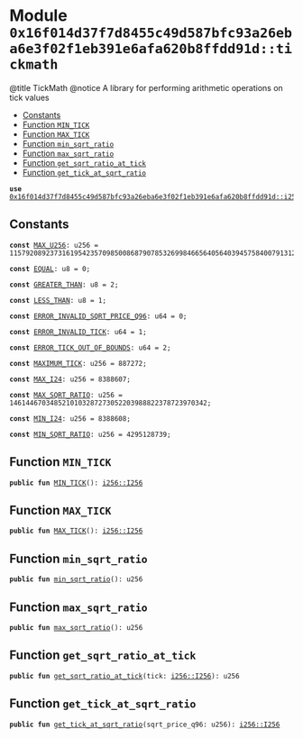 
<a id="0x16f014d37f7d8455c49d587bfc93a26eba6e3f02f1eb391e6afa620b8ffdd91d_tickmath"></a>

# Module `0x16f014d37f7d8455c49d587bfc93a26eba6e3f02f1eb391e6afa620b8ffdd91d::tickmath`

@title TickMath
@notice A library for performing arithmetic operations on tick values


-  [Constants](#@Constants_0)
-  [Function `MIN_TICK`](#0x16f014d37f7d8455c49d587bfc93a26eba6e3f02f1eb391e6afa620b8ffdd91d_tickmath_MIN_TICK)
-  [Function `MAX_TICK`](#0x16f014d37f7d8455c49d587bfc93a26eba6e3f02f1eb391e6afa620b8ffdd91d_tickmath_MAX_TICK)
-  [Function `min_sqrt_ratio`](#0x16f014d37f7d8455c49d587bfc93a26eba6e3f02f1eb391e6afa620b8ffdd91d_tickmath_min_sqrt_ratio)
-  [Function `max_sqrt_ratio`](#0x16f014d37f7d8455c49d587bfc93a26eba6e3f02f1eb391e6afa620b8ffdd91d_tickmath_max_sqrt_ratio)
-  [Function `get_sqrt_ratio_at_tick`](#0x16f014d37f7d8455c49d587bfc93a26eba6e3f02f1eb391e6afa620b8ffdd91d_tickmath_get_sqrt_ratio_at_tick)
-  [Function `get_tick_at_sqrt_ratio`](#0x16f014d37f7d8455c49d587bfc93a26eba6e3f02f1eb391e6afa620b8ffdd91d_tickmath_get_tick_at_sqrt_ratio)


<pre><code><b>use</b> <a href="i256.md#0x16f014d37f7d8455c49d587bfc93a26eba6e3f02f1eb391e6afa620b8ffdd91d_i256">0x16f014d37f7d8455c49d587bfc93a26eba6e3f02f1eb391e6afa620b8ffdd91d::i256</a>;
</code></pre>



<a id="@Constants_0"></a>

## Constants


<a id="0x16f014d37f7d8455c49d587bfc93a26eba6e3f02f1eb391e6afa620b8ffdd91d_tickmath_MAX_U256"></a>



<pre><code><b>const</b> <a href="tickmath.md#0x16f014d37f7d8455c49d587bfc93a26eba6e3f02f1eb391e6afa620b8ffdd91d_tickmath_MAX_U256">MAX_U256</a>: u256 = 115792089237316195423570985008687907853269984665640564039457584007913129639935;
</code></pre>



<a id="0x16f014d37f7d8455c49d587bfc93a26eba6e3f02f1eb391e6afa620b8ffdd91d_tickmath_EQUAL"></a>



<pre><code><b>const</b> <a href="tickmath.md#0x16f014d37f7d8455c49d587bfc93a26eba6e3f02f1eb391e6afa620b8ffdd91d_tickmath_EQUAL">EQUAL</a>: u8 = 0;
</code></pre>



<a id="0x16f014d37f7d8455c49d587bfc93a26eba6e3f02f1eb391e6afa620b8ffdd91d_tickmath_GREATER_THAN"></a>



<pre><code><b>const</b> <a href="tickmath.md#0x16f014d37f7d8455c49d587bfc93a26eba6e3f02f1eb391e6afa620b8ffdd91d_tickmath_GREATER_THAN">GREATER_THAN</a>: u8 = 2;
</code></pre>



<a id="0x16f014d37f7d8455c49d587bfc93a26eba6e3f02f1eb391e6afa620b8ffdd91d_tickmath_LESS_THAN"></a>



<pre><code><b>const</b> <a href="tickmath.md#0x16f014d37f7d8455c49d587bfc93a26eba6e3f02f1eb391e6afa620b8ffdd91d_tickmath_LESS_THAN">LESS_THAN</a>: u8 = 1;
</code></pre>



<a id="0x16f014d37f7d8455c49d587bfc93a26eba6e3f02f1eb391e6afa620b8ffdd91d_tickmath_ERROR_INVALID_SQRT_PRICE_Q96"></a>



<pre><code><b>const</b> <a href="tickmath.md#0x16f014d37f7d8455c49d587bfc93a26eba6e3f02f1eb391e6afa620b8ffdd91d_tickmath_ERROR_INVALID_SQRT_PRICE_Q96">ERROR_INVALID_SQRT_PRICE_Q96</a>: u64 = 0;
</code></pre>



<a id="0x16f014d37f7d8455c49d587bfc93a26eba6e3f02f1eb391e6afa620b8ffdd91d_tickmath_ERROR_INVALID_TICK"></a>



<pre><code><b>const</b> <a href="tickmath.md#0x16f014d37f7d8455c49d587bfc93a26eba6e3f02f1eb391e6afa620b8ffdd91d_tickmath_ERROR_INVALID_TICK">ERROR_INVALID_TICK</a>: u64 = 1;
</code></pre>



<a id="0x16f014d37f7d8455c49d587bfc93a26eba6e3f02f1eb391e6afa620b8ffdd91d_tickmath_ERROR_TICK_OUT_OF_BOUNDS"></a>



<pre><code><b>const</b> <a href="tickmath.md#0x16f014d37f7d8455c49d587bfc93a26eba6e3f02f1eb391e6afa620b8ffdd91d_tickmath_ERROR_TICK_OUT_OF_BOUNDS">ERROR_TICK_OUT_OF_BOUNDS</a>: u64 = 2;
</code></pre>



<a id="0x16f014d37f7d8455c49d587bfc93a26eba6e3f02f1eb391e6afa620b8ffdd91d_tickmath_MAXIMUM_TICK"></a>



<pre><code><b>const</b> <a href="tickmath.md#0x16f014d37f7d8455c49d587bfc93a26eba6e3f02f1eb391e6afa620b8ffdd91d_tickmath_MAXIMUM_TICK">MAXIMUM_TICK</a>: u256 = 887272;
</code></pre>



<a id="0x16f014d37f7d8455c49d587bfc93a26eba6e3f02f1eb391e6afa620b8ffdd91d_tickmath_MAX_I24"></a>



<pre><code><b>const</b> <a href="tickmath.md#0x16f014d37f7d8455c49d587bfc93a26eba6e3f02f1eb391e6afa620b8ffdd91d_tickmath_MAX_I24">MAX_I24</a>: u256 = 8388607;
</code></pre>



<a id="0x16f014d37f7d8455c49d587bfc93a26eba6e3f02f1eb391e6afa620b8ffdd91d_tickmath_MAX_SQRT_RATIO"></a>



<pre><code><b>const</b> <a href="tickmath.md#0x16f014d37f7d8455c49d587bfc93a26eba6e3f02f1eb391e6afa620b8ffdd91d_tickmath_MAX_SQRT_RATIO">MAX_SQRT_RATIO</a>: u256 = 1461446703485210103287273052203988822378723970342;
</code></pre>



<a id="0x16f014d37f7d8455c49d587bfc93a26eba6e3f02f1eb391e6afa620b8ffdd91d_tickmath_MIN_I24"></a>



<pre><code><b>const</b> <a href="tickmath.md#0x16f014d37f7d8455c49d587bfc93a26eba6e3f02f1eb391e6afa620b8ffdd91d_tickmath_MIN_I24">MIN_I24</a>: u256 = 8388608;
</code></pre>



<a id="0x16f014d37f7d8455c49d587bfc93a26eba6e3f02f1eb391e6afa620b8ffdd91d_tickmath_MIN_SQRT_RATIO"></a>



<pre><code><b>const</b> <a href="tickmath.md#0x16f014d37f7d8455c49d587bfc93a26eba6e3f02f1eb391e6afa620b8ffdd91d_tickmath_MIN_SQRT_RATIO">MIN_SQRT_RATIO</a>: u256 = 4295128739;
</code></pre>



<a id="0x16f014d37f7d8455c49d587bfc93a26eba6e3f02f1eb391e6afa620b8ffdd91d_tickmath_MIN_TICK"></a>

## Function `MIN_TICK`



<pre><code><b>public</b> <b>fun</b> <a href="tickmath.md#0x16f014d37f7d8455c49d587bfc93a26eba6e3f02f1eb391e6afa620b8ffdd91d_tickmath_MIN_TICK">MIN_TICK</a>(): <a href="i256.md#0x16f014d37f7d8455c49d587bfc93a26eba6e3f02f1eb391e6afa620b8ffdd91d_i256_I256">i256::I256</a>
</code></pre>



<a id="0x16f014d37f7d8455c49d587bfc93a26eba6e3f02f1eb391e6afa620b8ffdd91d_tickmath_MAX_TICK"></a>

## Function `MAX_TICK`



<pre><code><b>public</b> <b>fun</b> <a href="tickmath.md#0x16f014d37f7d8455c49d587bfc93a26eba6e3f02f1eb391e6afa620b8ffdd91d_tickmath_MAX_TICK">MAX_TICK</a>(): <a href="i256.md#0x16f014d37f7d8455c49d587bfc93a26eba6e3f02f1eb391e6afa620b8ffdd91d_i256_I256">i256::I256</a>
</code></pre>



<a id="0x16f014d37f7d8455c49d587bfc93a26eba6e3f02f1eb391e6afa620b8ffdd91d_tickmath_min_sqrt_ratio"></a>

## Function `min_sqrt_ratio`



<pre><code><b>public</b> <b>fun</b> <a href="tickmath.md#0x16f014d37f7d8455c49d587bfc93a26eba6e3f02f1eb391e6afa620b8ffdd91d_tickmath_min_sqrt_ratio">min_sqrt_ratio</a>(): u256
</code></pre>



<a id="0x16f014d37f7d8455c49d587bfc93a26eba6e3f02f1eb391e6afa620b8ffdd91d_tickmath_max_sqrt_ratio"></a>

## Function `max_sqrt_ratio`



<pre><code><b>public</b> <b>fun</b> <a href="tickmath.md#0x16f014d37f7d8455c49d587bfc93a26eba6e3f02f1eb391e6afa620b8ffdd91d_tickmath_max_sqrt_ratio">max_sqrt_ratio</a>(): u256
</code></pre>



<a id="0x16f014d37f7d8455c49d587bfc93a26eba6e3f02f1eb391e6afa620b8ffdd91d_tickmath_get_sqrt_ratio_at_tick"></a>

## Function `get_sqrt_ratio_at_tick`



<pre><code><b>public</b> <b>fun</b> <a href="tickmath.md#0x16f014d37f7d8455c49d587bfc93a26eba6e3f02f1eb391e6afa620b8ffdd91d_tickmath_get_sqrt_ratio_at_tick">get_sqrt_ratio_at_tick</a>(tick: <a href="i256.md#0x16f014d37f7d8455c49d587bfc93a26eba6e3f02f1eb391e6afa620b8ffdd91d_i256_I256">i256::I256</a>): u256
</code></pre>



<a id="0x16f014d37f7d8455c49d587bfc93a26eba6e3f02f1eb391e6afa620b8ffdd91d_tickmath_get_tick_at_sqrt_ratio"></a>

## Function `get_tick_at_sqrt_ratio`



<pre><code><b>public</b> <b>fun</b> <a href="tickmath.md#0x16f014d37f7d8455c49d587bfc93a26eba6e3f02f1eb391e6afa620b8ffdd91d_tickmath_get_tick_at_sqrt_ratio">get_tick_at_sqrt_ratio</a>(sqrt_price_q96: u256): <a href="i256.md#0x16f014d37f7d8455c49d587bfc93a26eba6e3f02f1eb391e6afa620b8ffdd91d_i256_I256">i256::I256</a>
</code></pre>
